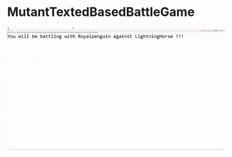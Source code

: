 # MutantTextedBasedBattleGame
![](https://github.com/ajoeviola/MutantTextBasedBattleGame/blob/main/MutantProject.gif)
